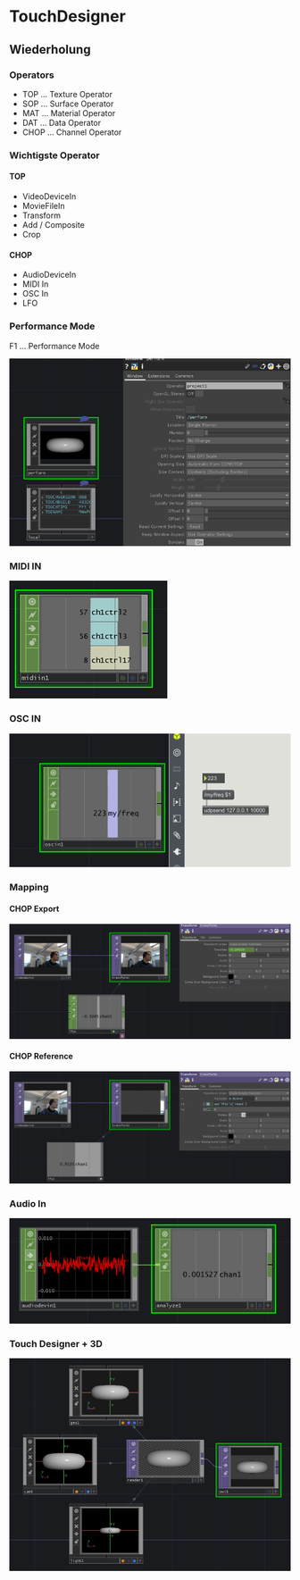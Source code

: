 TouchDesigner 
====================

## Wiederholung

### Operators

- TOP ... Texture Operator
- SOP ... Surface Operator
- MAT ... Material Operator
- DAT ... Data Operator
- CHOP ... Channel Operator

### Wichtigste Operator

#### TOP

- VideoDeviceIn
- MovieFileIn
- Transform
- Add / Composite
- Crop

#### CHOP

- AudioDeviceIn
- MIDI In
- OSC In
- LFO

### Performance Mode

F1 ... Performance Mode

![rojectio](K1/projection.PNG)


### MIDI IN

![id](K1/midi.PNG)

### OSC IN

![s](K1/osc.PNG)



### Mapping

#### CHOP Export 

![xport_cho](K1/export_chop.PNG)

#### CHOP Reference 

![eference_cho](K1/reference_chop.PNG)

### Audio In

![udi](K1/Audio.PNG)

### Touch Designer + 3D

![D_Trinit](K1/3D_Trinity.PNG)